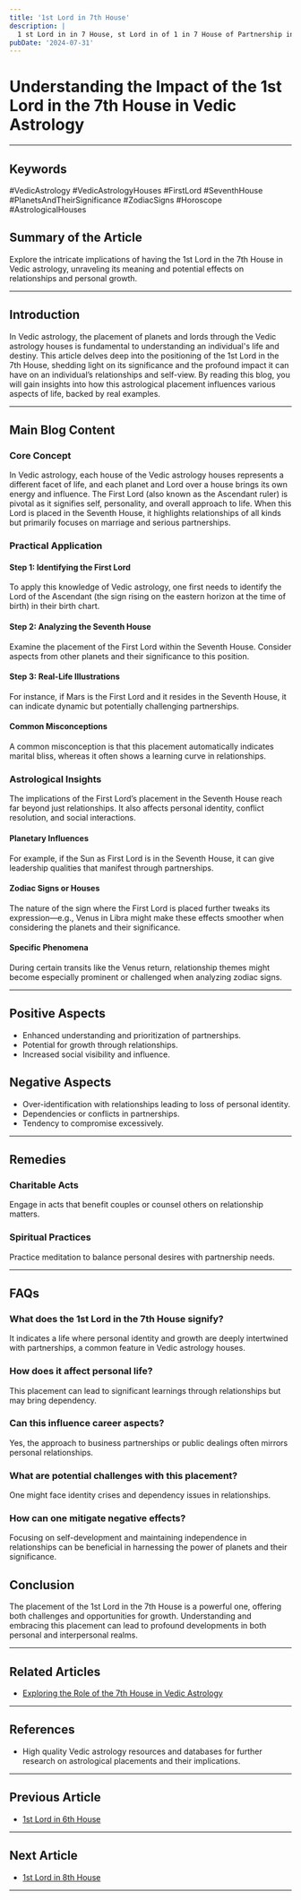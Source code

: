 ```yaml
---
title: '1st Lord in 7th House'
description: |
  1 st Lord in in 7 House, st Lord in of 1 in 7 House of Partnership in Vedic astrology
pubDate: '2024-07-31'
---
```


# Understanding the Impact of the 1st Lord in the 7th House in Vedic Astrology

---

## Keywords
#VedicAstrology #VedicAstrologyHouses #FirstLord #SeventhHouse #PlanetsAndTheirSignificance #ZodiacSigns #Horoscope #AstrologicalHouses

## Summary of the Article
Explore the intricate implications of having the 1st Lord in the 7th House in Vedic astrology, unraveling its meaning and potential effects on relationships and personal growth.

---

## Introduction
In Vedic astrology, the placement of planets and lords through the Vedic astrology houses is fundamental to understanding an individual's life and destiny. This article delves deep into the positioning of the 1st Lord in the 7th House, shedding light on its significance and the profound impact it can have on an individual’s relationships and self-view. By reading this blog, you will gain insights into how this astrological placement influences various aspects of life, backed by real examples.

---

## Main Blog Content

### Core Concept
In Vedic astrology, each house of the Vedic astrology houses represents a different facet of life, and each planet and Lord over a house brings its own energy and influence. The First Lord (also known as the Ascendant ruler) is pivotal as it signifies self, personality, and overall approach to life. When this Lord is placed in the Seventh House, it highlights relationships of all kinds but primarily focuses on marriage and serious partnerships.

### Practical Application
#### Step 1: Identifying the First Lord
To apply this knowledge of Vedic astrology, one first needs to identify the Lord of the Ascendant (the sign rising on the eastern horizon at the time of birth) in their birth chart.
#### Step 2: Analyzing the Seventh House
Examine the placement of the First Lord within the Seventh House. Consider aspects from other planets and their significance to this position.
#### Step 3: Real-Life Illustrations
For instance, if Mars is the First Lord and it resides in the Seventh House, it can indicate dynamic but potentially challenging partnerships.
#### Common Misconceptions
A common misconception is that this placement automatically indicates marital bliss, whereas it often shows a learning curve in relationships.

### Astrological Insights
The implications of the First Lord’s placement in the Seventh House reach far beyond just relationships. It also affects personal identity, conflict resolution, and social interactions.
#### Planetary Influences
For example, if the Sun as First Lord is in the Seventh House, it can give leadership qualities that manifest through partnerships.
#### Zodiac Signs or Houses
The nature of the sign where the First Lord is placed further tweaks its expression—e.g., Venus in Libra might make these effects smoother when considering the planets and their significance.
#### Specific Phenomena
During certain transits like the Venus return, relationship themes might become especially prominent or challenged when analyzing zodiac signs.

---

## Positive Aspects 
- Enhanced understanding and prioritization of partnerships.
- Potential for growth through relationships.
- Increased social visibility and influence.

## Negative Aspects 
- Over-identification with relationships leading to loss of personal identity.
- Dependencies or conflicts in partnerships.
- Tendency to compromise excessively.

---

## Remedies
### Charitable Acts
Engage in acts that benefit couples or counsel others on relationship matters.
### Spiritual Practices
Practice meditation to balance personal desires with partnership needs.

---

## FAQs 
### What does the 1st Lord in the 7th House signify?
It indicates a life where personal identity and growth are deeply intertwined with partnerships, a common feature in Vedic astrology houses.
### How does it affect personal life?
This placement can lead to significant learnings through relationships but may bring dependency.
### Can this influence career aspects?
Yes, the approach to business partnerships or public dealings often mirrors personal relationships.
### What are potential challenges with this placement?
One might face identity crises and dependency issues in relationships.
### How can one mitigate negative effects?
Focusing on self-development and maintaining independence in relationships can be beneficial in harnessing the power of planets and their significance.

## Conclusion
The placement of the 1st Lord in the 7th House is a powerful one, offering both challenges and opportunities for growth. Understanding and embracing this placement can lead to profound developments in both personal and interpersonal realms.

---

## Related Articles
- [Exploring the Role of the 7th House in Vedic Astrology](link)

---

## References
- High quality Vedic astrology resources and databases for further research on astrological placements and their implications.
---

## Previous Article
- [1st Lord in 6th House](/blogs-md/1001_1st_Lord_in_all_Houses/100106_1st_Lord_in_6th_House.md)

---

## Next Article
- [1st Lord in 8th House](/blogs-md/1001_1st_Lord_in_all_Houses/100108_1st_Lord_in_8th_House.md)

---
